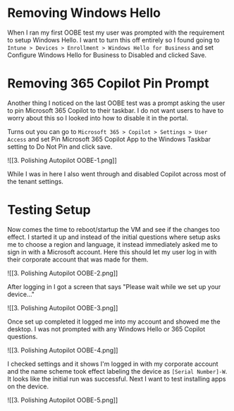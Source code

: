 
# Removing Windows Hello

When I ran my first OOBE test my user was prompted with the requirement to setup Windows Hello. I want to turn this off entirely so I found going to `Intune > Devices > Enrollment > Windows Hello for Business` and set Configure Windows Hello for Business to Disabled and clicked Save.

# Removing 365 Copilot Pin Prompt

Another thing I noticed on the last OOBE test was a prompt asking the user to pin Microsoft 365 Copilot to their taskbar. I do not want users to have to worry about this so I looked into how to disable it in the portal. 

Turns out you can go to `Microsoft 365 > Copilot > Settings > User Access` and set Pin Microsoft 365 Copilot App to the Windows Taskbar setting to Do Not Pin and click save.

![[3. Polishing Autopilot OOBE-1.png]]

While I was in here I also went through and disabled Copilot across most of the tenant settings. 

# Testing Setup

Now comes the time to reboot/startup the VM and see if the changes too effect. I started it up and instead of the initial questions where setup asks me to choose a region and language, it instead immediately asked me to sign in with a Microsoft account. Here this should let my user log in with their corporate account that was made for them.

![[3. Polishing Autopilot OOBE-2.png]]

After logging in I got a screen that says "Please wait while we set up your device..."

![[3. Polishing Autopilot OOBE-3.png]]

Once set up completed it logged me into my account and showed me the desktop. I was not prompted with any Windows Hello or 365 Copilot questions.

![[3. Polishing Autopilot OOBE-4.png]]

I checked settings and it shows I'm logged in with my corporate account and the name scheme took effect labeling the device as `[Serial Number]-W`. It looks like the initial run was successful. Next I want to test installing apps on the device.

![[3. Polishing Autopilot OOBE-5.png]]
